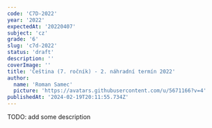 ```yaml
---
code: 'C7D-2022'
year: '2022'
expectedAt: '20220407'
subject: 'cz'
grade: '6'
slug: 'c7d-2022'
status: 'draft'
description: ''
coverImage: ''
title: 'Čeština (7. ročník) - 2. náhradní termín 2022'
author:
  name: 'Roman Samec'
  picture: 'https://avatars.githubusercontent.com/u/5671166?v=4'
publishedAt: '2024-02-19T20:11:55.734Z'
---
```


TODO: add some description
